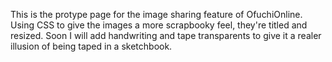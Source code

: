 This is the protype page for the image sharing feature of OfuchiOnline. Using CSS to give the images a more scrapbooky feel, they're titled and resized.
Soon I will add handwriting and tape transparents to give it a realer illusion of being taped in a sketchbook.
